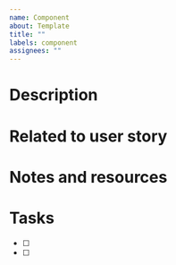 ```yaml
---
name: Component
about: Template
title: ""
labels: component
assignees: ""
---
```


# Description

# Related to user story

# Notes and resources

# Tasks

- [ ]
- [ ]
